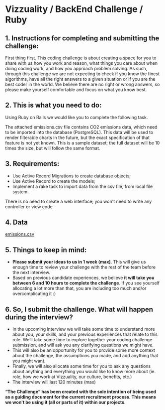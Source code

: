 # Vizzuality / BackEnd Challenge / Ruby


## 1. Instructions for completing and submitting the challenge:

First thing first. This coding challenge is about creating a space for you to share with us how you work and reason, what things you care about when doing coding work, and how you approach problem solving. As such, through this challenge we are not expecting to check if you know the finest algorithms, have all the right answers to a given situation or if you are the best coder in the world. We believe there are no right or wrong answers, so please make yourself comfortable and focus on what you know best.

## 2. This is what you need to do:

Using Ruby on Rails we would like you to complete the following task.

The attached emissions.csv file contains CO2 emissions data, which need to be imported into the database (PostgreSQL). This data will be used to render filterable charts in the future, but the exact specification of that feature is not yet known. This is a sample dataset; the full dataset will be 10 times the size, but will follow the same format.

## 3. Requirements:

- Use Active Record Migrations to create database objects;
- Use Active Record to create the models;
- Implement a rake task to import data from the csv file, from local file system.

There is no need to create a web interface; you won't need to write any controller or view code.

## 4. Data

[emissions.csv](data/emissions.csv)

## 5. Things to keep in mind:

- **Please submit your ideas to us in 1 week (max)**. This will give us enough time to review your challenge with the rest of the team before the next interview. 
- Based on previous candidate experiences, we believe **it will take you between 6 and 10 hours to complete the challenge**. If you see yourself allocating a lot more than that, you are including too much and/or overcomplicating it :)

## 6. So, I submit the challenge. What will happen during the interview?

- In the upcoming interview we will take some time to understand more about you, your skills, and your previous experiences that relate to this role. We’ll take some time to explore together your coding challenge submission, and will ask you any clarifying questions we might have. 
- This will also be an opportunity for you to provide some more context about the challenge, the assumptions you made, and add anything that you might want.
- Finally, we will also allocate some time for you to ask any questions about anything and everything you would like to know more about (ie. role, how we work at Vizzuality, our culture, benefits, etc.)
- The interview will last 120 minutes (max)


**“The Challenge” has been created with the sole intention of being used as a guiding document for the current recruitment process. This means we won't be using it (all or parts of it) within our projects.**





